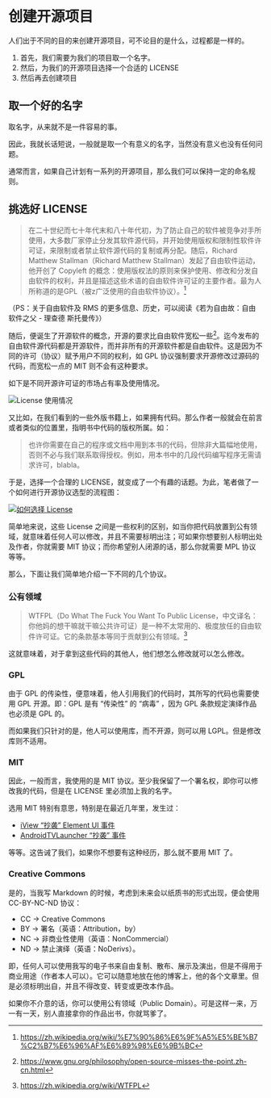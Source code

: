 创建开源项目
===

人们出于不同的目的来创建开源项目，可不论目的是什么，过程都是一样的。

1. 首先，我们需要为我们的项目取一个名字。
2. 然后，为我们的开源项目选择一个合适的 LICENSE
3. 然后再去创建项目

取一个好的名字
---

取名字，从来就不是一件容易的事。

因此，我就长话短说，一般就是取一个有意义的名字，当然没有意义也没有任何问题。

通常而言，如果自己计划有一系列的开源项目，那么我们可以保持一定的命名规则。

挑选好 LICENSE
---

> 在二十世纪而七十年代末和八十年代初，为了防止自己的软件被竞争对手所使用，大多数厂家停止分发其软件源代码，并开始使用版权和限制性软件许可证，来限制或者禁止软件源代码的复制或再分配。随后，Richard Matthew Stallman（Richard Matthew Stallman）发起了自由软件运动，他开创了 Copyleft 的概念：使用版权法的原则来保护使用、修改和分发自由软件的权利，并且是描述这些术语的自由软件许可证的主要作者。最为人所称道的是GPL（被z广泛使用的自由软件协议）。[^rms]

（PS：关于自由软件及 RMS 的更多信息、历史，可以阅读《若为自由故：自由软件之父 - 理查德 斯托曼传》）

[^rms]: https://zh.wikipedia.org/wiki/%E7%90%86%E6%9F%A5%E5%BE%B7%C2%B7%E6%96%AF%E6%89%98%E6%9B%BC

随后，便诞生了开源软件的概念，开源的要求比自由软件宽松一些[^gnu_gpl]。迄今发布的自由软件源代码都是开源软件，而并非所有的开源软件都是自由软件。这是因为不同的许可（协议）赋予用户不同的权利，如 GPL 协议强制要求开源修改过源码的代码，而宽松一点的 MIT 则不会有这种要求。

[^gnu_gpl]: https://www.gnu.org/philosophy/open-source-misses-the-point.zh-cn.html

如下是不同开源许可证的市场占有率及使用情况。

![License 使用情况](./img/permissive-vs-copylift-license-2.jpg)

又比如，在我们看到的一些外版书籍上，如果拥有代码。那么作者一般就会在前言或者类似的位置里，指明书中代码的版权所属。如：

> 也许你需要在自己的程序或文档中用到本书的代码，但除非大篇幅地使用，否则不必与我们联系取得授权。例如，用本书中的几段代码编写程序无需请求许可，blabla。

于是，选择一个合理的 LICENSE，就变成了一个有趣的话题。为此，笔者做了一个如何进行开源协议选型的流程图：

[![如何选择 License](./img/licenses.png)](https://github.com/phodal/licenses)

简单地来说，这些 License 之间是一些权利的区别，如当你把代码放置到公有领域，就意味着任何人可以修改，并且不需要标明出注；可如果你想要别人标明出处及作者，你就需要 MIT 协议；而你希望别人闭源的话，那么你就需要 MPL 协议等等。

那么，下面让我们简单地介绍一下不同的几个协议。

### 公有领域

> WTFPL（Do What The Fuck You Want To Public License，中文译名：你他妈的想干嘛就干嘛公共许可证）是一种不太常用的、极度放任的自由软件许可证。它的条款基本等同于贡献到公有领域。[^wtfpl]

[^wtfpl]: https://zh.wikipedia.org/wiki/WTFPL

这就意味着，对于拿到这些代码的其他人，他们想怎么修改就可以怎么修改。

### GPL

由于 GPL 的传染性，便意味着，他人引用我们的代码时，其所写的代码也需要使用 GPL 开源。即：GPL 是有 “传染性” 的 “病毒” ，因为 GPL 条款规定演绎作品也必须是 GPL 的。

而如果我们只针对的是，他人可以使用库，而不开源，则可以用 LGPL。但是修改库则不适用。

### MIT

因此，一般而言，我使用的是 MIT 协议。至少我保留了一个署名权，即你可以修改我的代码，但是在 LICENSE 里必须加上我的名字。

选用 MIT 特别有意思，特别是在最近几年里，发生过：

 - [iView “抄袭” Element UI 事件](https://zhuanlan.zhihu.com/p/25739512)
 - [AndroidTVLauncher “抄袭” 事件](https://github.com/JackyAndroid/AndroidTVLauncher/issues/22)

等等。这告诫了我们，如果你不想要有这种经历，那么就不要用 MIT 了。

### Creative Commons

是的，当我写 Markdown 的时候，考虑到未来会以纸质书的形式出现，便会使用 CC-BY-NC-ND 协议：

 - CC -> Creative Commons
 - BY -> 署名（英语：Attribution，by）
 - NC -> 非商业性使用（英语：NonCommercial）
 - ND -> 禁止演绎（英语：NoDerivs）。

即，任何人可以使用我写的电子书来自由复制、散布、展示及演出，但是不得用于商业用途（作者本人可以）。它可以随意地放在他的博客上，他的各个文章里。但是必须标明出自，并且不得改变、转变或更改本作品。

如果你不介意的话，你可以使用公有领域（Public Domain）。可是这样一来，万一有一天，别人直接拿你的作品出书，你就骂爹了。

